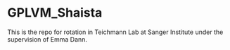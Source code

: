# GPLVM_Shaista
This is the repo for rotation in Teichmann Lab at Sanger Institute under the supervision of Emma Dann. 

